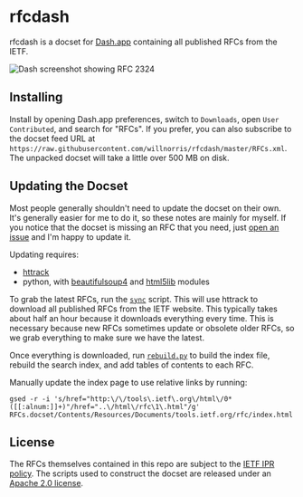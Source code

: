rfcdash
=======

rfcdash is a docset for [Dash.app][] containing all published RFCs from the IETF.

![Dash screenshot showing RFC 2324](screenshot.png)


Installing
----------

Install by opening Dash.app preferences, switch to `Downloads`, open `User Contributed`, and search
for "RFCs".  If you prefer, you can also subscribe to the docset feed URL at
`https://raw.githubusercontent.com/willnorris/rfcdash/master/RFCs.xml`.  The unpacked docset will
take a little over 500 MB on disk.


Updating the Docset
-------------------

Most people generally shouldn't need to update the docset on their own. It's generally easier for me
to do it, so these notes are mainly for myself.  If you notice that the docset is missing an RFC
that you need, just [open an issue][] and I'm happy to update it.

Updating requires:

 - [httrack](http://www.httrack.com/)
 - python, with [beautifulsoup4](https://pypi.python.org/pypi/beautifulsoup4)
   and [html5lib](https://pypi.python.org/pypi/html5lib) modules

To grab the latest RFCs, run the [`sync`][] script.  This will use httrack to download all published
RFCs from the IETF website.  This typically takes about half an hour because it downloads everything
every time.  This is necessary because new RFCs sometimes update or obsolete older RFCs, so we grab
everything to make sure we have the latest.

Once everything is downloaded, run [`rebuild.py`][] to build the index file, rebuild the search
index, and add tables of contents to each RFC.

Manually update the index page to use relative links by running:

    gsed -r -i 's/href="http:\/\/tools\.ietf\.org\/html\/0*([[:alnum:]]+)"/href="..\/html\/rfc\1\.html"/g' RFCs.docset/Contents/Resources/Documents/tools.ietf.org/rfc/index.html


License
-------

The RFCs themselves contained in this repo are subject to the [IETF IPR policy][].  The scripts used
to construct the docset are released under an [Apache 2.0 license][].

[Dash.app]: http://kapeli.com/dash
[open an issue]: https://github.com/willnorris/rfcdash/issues
[`sync`]: https://github.com/willnorris/rfcdash/blob/master/sync
[`rebuild.py`]: https://github.com/willnorris/rfcdash/blob/master/rebuild.py
[IETF IPR policy]: https://www.ietf.org/ipr/
[Apache 2.0 license]: LICENSE
